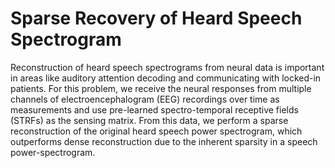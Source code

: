 # Sparse Recovery of Heard Speech Spectrogram

Reconstruction of heard speech spectrograms from neural data is important in areas like auditory attention decoding and communicating with locked-in patients. For this problem, we receive the neural responses from multiple channels of electroencephalogram (EEG) recordings over time as measurements and use pre-learned spectro-temporal receptive fields (STRFs) as the sensing matrix. From this data, we perform a sparse reconstruction of the original heard speech power spectrogram, which outperforms dense reconstruction due to the inherent sparsity in a speech power-spectrogram.
